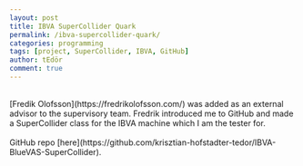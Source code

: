 ```yaml
---
layout: post
title: IBVA SuperCollider Quark
permalink: /ibva-supercollider-quark/
categories: programming
tags: [project, SuperCollider, IBVA, GitHub]
author: tEdör
comment: true
---
```

<br>
[Fredik Olofsson](https://fredrikolofsson.com/) was added as an external advisor to the supervisory team. Fredrik introduced me to GitHub and made a SuperCollider class for the IBVA machine which I am the tester for. 
<br>
<br>
GitHub repo [here](https://github.com/krisztian-hofstadter-tedor/IBVA-BlueVAS-SuperCollider).
